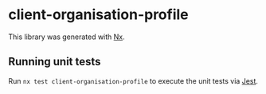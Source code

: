 # client-organisation-profile

This library was generated with [Nx](https://nx.dev).

## Running unit tests

Run `nx test client-organisation-profile` to execute the unit tests via [Jest](https://jestjs.io).

